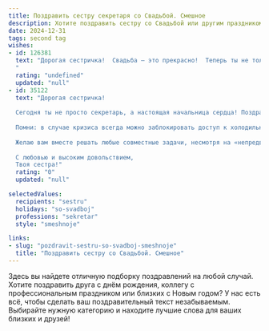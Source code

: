 ```yaml
---
title: Поздравить сестру секретаря со Свадьбой. Смешное
description: Хотите поздравить сестру со Свадьбой или другим праздником? Наш ИИ создаст незабываемое поздравление, а вы обязательно выделитесь среди других.  
date: 2024-12-31
tags: second tag
wishes:
- id: 126381
  text: "Дорогая сестричка!  Свадьба – это прекрасно!  Теперь ты не только секретарь,  умело управляющий документами, но и секретарь семейного счастья,  где, я уверена, дел будет куда больше, а отчетность – гораздо сложнее!  Поздравляю с официальным вступлением в должность  \"Замужней и  бесконечно счастливой\"!  Пусть твой семейный архив будет полон только радостными моментами, а печать в паспорте – символом безграничной любви!
  "
  rating: "undefined"
  updated: "null"
- id: 35122
  text: "Дорогая сестричка!
  
  Сегодня ты не просто секретарь, а настоящая начальница сердца! Поздравляю тебя с великолепным событием — с днем твоей свадьбы! Теперь ты официально будешь вести не только дела, но и семейный бюджет, а это, согласись, самая сложная работа!
  
  Помни: в случае кризиса всегда можно заблокировать доступ к холодильнику или узнать, кто ест пирожки. Пусть ваша жизнь будет заполнена счастливыми моментами, как офис — важными документами, а ваша любовь будет крепка, как твоя почта, которую всегда успевают проверить!
  
  Желаю вам вместе решать любые совместные задачи, несмотря на «непредвиденные обстоятельства». Пусть у вас будет много совместных планов, даже если иногда они будут «перенесены на следующий месяц».
  
  С любовью и высоким довольствием,
  Твоя сестра!"
  rating: "0"
  updated: "null"

selectedValues:
  recipients: "sestru"
  holidays: "so-svadboj"
  professions: "sekretar"
  style: "smeshnoje"

links:
- slug: "pozdravit-sestru-so-svadboj-smeshnoje"
  title: "Поздравить сестру со Свадьбой. Смешное"
---
```


Здесь вы найдете отличную подборку поздравлений на любой случай. 
Хотите поздравить друга с днём рождения, коллегу с профессиональным праздником или близких с Новым годом? У нас есть всё, чтобы сделать ваш поздравительный текст незабываемым. Выбирайте нужную категорию и находите лучшие слова для ваших близких и друзей!
